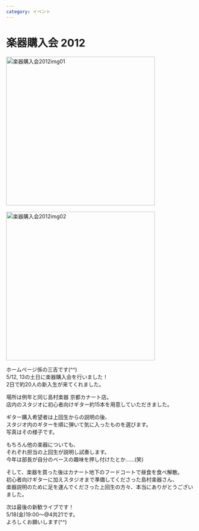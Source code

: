 ```yaml
---
category: イベント
---
```

# 楽器購入会 2012

<img src="/uploads/2012-kounyuukai-img01.jpg" alt="楽器購入会2012img01" title="2012-ohanami-img02" class="alignnone size-full wp-image-260" width="400" /><br /><br />
<img src="/uploads/2012-kounyuukai-img02.jpg" alt="楽器購入会2012img02" title="2012-ohanami-img01" class="alignnone size-full wp-image-259" width="400" /><br />
<p>
	ホームページ係の三吉です(^^)<br />
	5/12, 13の土日に楽器購入会を行いました！<br />
	2日で約20人の新入生が来てくれました。
</p>
<p>
	場所は例年と同じ島村楽器 京都カナート店。<br />
	店内のスタジオに初心者向けギター約15本を用意していただきました。
</p>
<p>
	ギター購入希望者は上回生からの説明の後、<br />
	スタジオ内のギターを順に弾いて気に入ったものを選びます。<br />
	写真はその様子です。
</p>
<p>
	もちろん他の楽器についても、<br />
	それぞれ担当の上回生が説明し試奏します。<br />
	今年は部長が自分のベースの趣味を押し付けたとか……(笑)
</p>
<p>
	そして、楽器を買った後はカナート地下のフードコートで昼食を食べ解散。<br />
	初心者向けギターに加えスタジオまで準備してくださった島村楽器さん、<br />
	楽器説明のために足を運んでくださった上回生の方々、本当にありがとうございました。
</p>
<p>
	次は最後の新歓ライブです！<br />
	5/18(金)19:00～@4共21です。<br />
	よろしくお願いします(^^)
</p>
